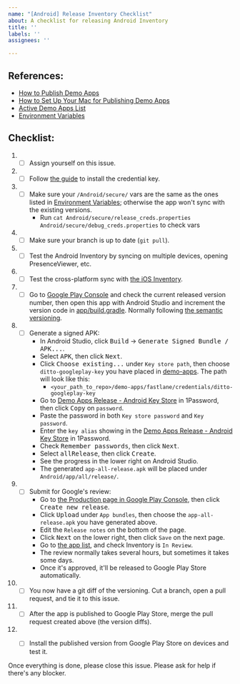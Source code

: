 ```yaml
---
name: "[Android] Release Inventory Checklist"
about: A checklist for releasing Android Inventory
title: ''
labels: ''
assignees: ''

---
```


## References:
- [How to Publish Demo Apps](https://www.notion.so/getditto/How-to-Publish-Demo-Apps-4f00f8e544ac4402a4c450c0bf48649d)
- [How to Set Up Your Mac for Publishing Demo Apps](https://www.notion.so/getditto/How-to-Set-Up-Your-Mac-for-Publishing-Demo-Apps-aa53e4a74f1c44d3a1f8c26e708bd904)
- [Active Demo Apps List](https://www.notion.so/getditto/Active-Demo-Apps-List-60ccd64acbb74430b7f0d4db83bd412e)
- [Environment Variables](https://www.notion.so/getditto/Environment-Variables-78261e05a2b44a299ee388f06e9ff86a)

## Checklist:
1. - [ ] Assign yourself on this issue.
1. - [ ] Follow [the guide](https://www.notion.so/getditto/How-to-Set-Up-Your-Mac-for-Publishing-Demo-Apps-aa53e4a74f1c44d3a1f8c26e708bd904) to install the credential key.
1. - [ ] Make sure your `/Android/secure/` vars are the same as the ones listed in [Environment Variables](https://www.notion.so/getditto/Environment-Variables-78261e05a2b44a299ee388f06e9ff86a?pvs=4#01bb66828f7549639db3dd9f8737cf38); otherwise the app won't sync with the existing versions.
      - Run `cat Android/secure/release_creds.properties Android/secure/debug_creds.properties` to check vars
1. - [ ] Make sure your branch is up to date (`git pull`).
1. - [ ] Test the Android Inventory by syncing on multiple devices, opening PresenceViewer, etc.
1. - [ ] Test the cross-platform sync with [the iOS Inventory](https://github.com/getditto/demoapp-inventory/tree/main/iOS).
1. - [ ] Go to [Google Play Console](https://play.google.com/console/u/0/developers/6545405960643680014/app/4972539189514589633/tracks/production?tab=releases) and check the current released version number, then open this app with Android Studio and increment the version code in [app/build.gradle](https://github.com/getditto/demoapp-inventory/blob/main/Android/app/build.gradle#L12). Normally following [the semantic versioning](https://semver.org/).
1. - [ ] Generate a signed APK:
      - In Android Studio, click <kbd>Build</kbd> → <kbd>Generate Signed Bundle / APK...</kbd>.
      - Select <kbd>APK</kbd>, then click <kbd>Next</kbd>.
      - Click <kbd>Choose existing...</kbd> under `Key store path`, then choose `ditto-googleplay-key` you have placed in [demo-apps](https://github.com/getditto/ditto-apps). The path will look like this:
          - `<your_path_to_repo>/demo-apps/fastlane/credentials/ditto-googleplay-key`
      - Go to [Demo Apps Release - Android Key Store](https://my.1password.com/vaults/ks6bysyiuwyl4memcaidub5uuq/allitems/g2bdheq4vfnkvy5hlgcdo227zu) in 1Password, then click <kbd>Copy</kbd> on `password`.
      - Paste the password in both `Key store password` and `Key password`.
      - Enter the `key alias` showing in the [Demo Apps Release - Android Key Store](https://my.1password.com/vaults/ks6bysyiuwyl4memcaidub5uuq/allitems/g2bdheq4vfnkvy5hlgcdo227zu) in 1Password.
      - Check <kbd>Remember passwords</kbd>, then click <kbd>Next</kbd>.
      - Select <kbd>allRelease</kbd>, then click <kbd>Create</kbd>.
      - See the progress in the lower right on Android Studio.
      - The generated `app-all-release.apk` will be placed under `Android/app/all/release/`.
1. - [ ] Submit for Google's review:
      - Go to [the Production page in Google Play Console](https://play.google.com/console/u/0/developers/6545405960643680014/app/4972539189514589633/tracks/production), then click <kbd>Create new release</kbd>.
      - Click <kbd>Upload</kbd> under `App bundles`, then choose the `app-all-release.apk` you have generated above.
      - Edit the `Release notes` on the bottom of the page.
      - Click <kbd>Next</kbd> on the lower right, then click `Save` on the next page.
      - Go to [the app list](https://play.google.com/console/u/0/developers/6545405960643680014/app-list), and check Inventory is `In Review`.
      - The review normally takes several hours, but sometimes it takes some days.
      - Once it's approved, it'll be released to Google Play Store automatically.
1. - [ ] You now have a git diff of the versioning. Cut a branch, open a pull request, and tie it to this issue.
1. - [ ] After the app is published to Google Play Store, merge the pull request created above (the version diffs).
1. - [ ] Install the published version from Google Play Store on devices and test it.


Once everything is done, please close this issue.
Please ask for help if there's any blocker.
